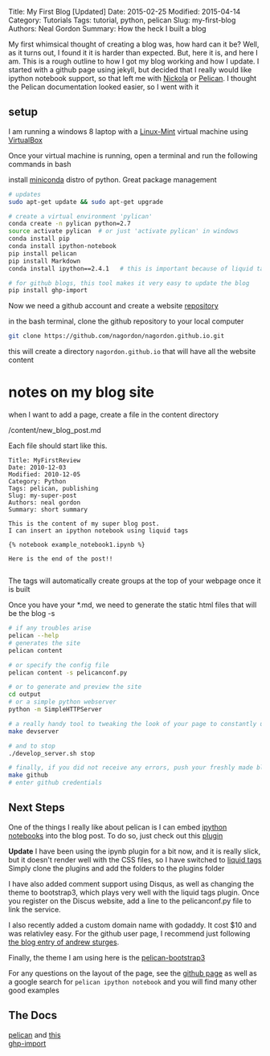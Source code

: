 Title: My First Blog [Updated]
Date: 2015-02-25
Modified: 2015-04-14
Category: Tutorials
Tags: tutorial, python, pelican
Slug: my-first-blog
Authors: Neal Gordon
Summary: How the heck I built a blog

My first whimsical thought of creating a blog was, how hard can it be? Well, as it turns out, I found it it is harder than expected. But, here it is, and here I am. This is a rough outline to how I got my blog working and how I update. I started with a github page using jekyll, but decided that I really would like ipython notebook support, so that left me with [Nickola](http://getnikola.com/) or [Pelican](http://docs.getpelican.com/en/3.5.0/#). I thought the Pelican documentation looked easier, so I went with it

## setup
I am running a windows 8 laptop with a  [Linux-Mint](http://www.linuxmint.com/) virtual machine using [VirtualBox ](https://www.virtualbox.org/)

Once your virtual machine is running, open a terminal and run the following commands in bash


install [miniconda](http://conda.pydata.org/miniconda.html) distro of python. Great package management

```bash
# updates
sudo apt-get update && sudo apt-get upgrade

# create a virtual environment 'pylican'
conda create -n pylican python=2.7
source activate pylican  # or just 'activate pylican' in windows
conda install pip
conda install ipython-notebook
pip install pelican
pip install Markdown
conda install ipython==2.4.1   # this is important because of liquid tags

# for github blogs, this tool makes it very easy to update the blog
pip install ghp-import
```

Now we need a github account and create a website [repository](https://github.com/nagordon/nagordon.github.io)

in the bash terminal, clone the github repository to your local computer 
```bash
git clone https://github.com/nagordon/nagordon.github.io.git
```

this will create a directory ```nagordon.github.io``` that will have all the website content

# notes on my blog site
when I want to add a page, create a file in the content directory

/content/new_blog_post.md

Each file should start like this.
```
Title: MyFirstReview
Date: 2010-12-03
Modified: 2010-12-05
Category: Python
Tags: pelican, publishing
Slug: my-super-post
Authors: neal gordon
Summary: short summary

This is the content of my super blog post.
I can insert an ipython notebook using liquid tags

{% notebook example_notebook1.ipynb %}

Here is the end of the post!!


```
The tags will automatically create groups at the top of your webpage once it is built

Once you have your *.md, we need to generate the static html files that will be the blog -s 
```bash
# if any troubles arise
pelican --help
# generates the site
pelican content

# or specify the config file
pelican content -s pelicanconf.py

# or to generate and preview the site
cd output
# or a simple python webserver
python -m SimpleHTTPServer

# a really handy tool to tweaking the look of your page to constantly update
make devserver

# and to stop
./develop_server.sh stop

# finally, if you did not receive any errors, push your freshly made blog to your github account, get a cup of coffee, and a few minutes later your updates should be live on the web
make github
# enter github credentials
```

## Next Steps
One of the things I really like about pelican is I can embed [ipython notebooks](http://nbviewer.ipython.org/) into the blog post. To do so, just check out this [plugin](https://github.com/danielfrg/pelican-ipynb)

**Update**
I have been using the ipynb plugin for a bit now, and it is really slick, but it doesn't render well with the CSS files, so I have switched to [liquid tags](https://github.com/getpelican/pelican-plugins/tree/master/liquid_tags)
Simply clone the plugins and add the folders to the plugins folder

I have also added comment support using Disqus, as well as changing the theme to bootstrap3, which plays very well with the liquid tags plugin. Once you register on the Discus website, add a line to the pelicanconf.py file to link the service.

I also recently added a custom domain name with godaddy. It cost $10 and was relativley easy. For the github user page, I recommend just following [the blog entry of andrew sturges](http://andrewsturges.com/blog/jekyll/tutorial/2014/11/06/github-and-godaddy.html).

Finally, the theme I am using here is the [pelican-bootstrap3](https://github.com/DandyDev/pelican-bootstrap3)

For any questions on the layout of the page, see the [github page]( nagordon.github.io) 
 as well as a google search for ```pelican ipython notebook``` and you will find many other good examples

## The Docs
[pelican](http://docs.getpelican.com/en/3.4.0/index.html) and [this](http://blog.getpelican.com/)  
[ghp-import](https://github.com/davisp/ghp-import)  

